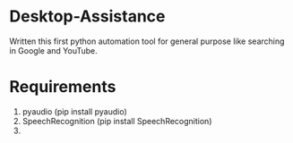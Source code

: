 # Desktop-Assistance
Written this first python automation tool for general purpose like searching in Google and YouTube.
# Requirements
1. pyaudio (pip install pyaudio)
2. SpeechRecognition (pip install SpeechRecognition)
3. 
